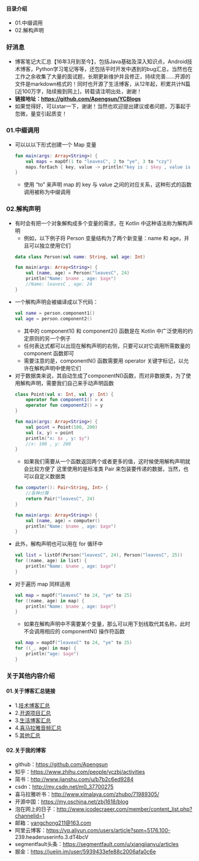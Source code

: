 #### 目录介绍
- 01.中缀调用
- 02.解构声明



### 好消息
- 博客笔记大汇总【16年3月到至今】，包括Java基础及深入知识点，Android技术博客，Python学习笔记等等，还包括平时开发中遇到的bug汇总，当然也在工作之余收集了大量的面试题，长期更新维护并且修正，持续完善……开源的文件是markdown格式的！同时也开源了生活博客，从12年起，积累共计N篇[近100万字，陆续搬到网上]，转载请注明出处，谢谢！
- **链接地址：https://github.com/Apengsun/YCBlogs**
- 如果觉得好，可以star一下，谢谢！当然也欢迎提出建议或者问题，万事起于忽微，量变引起质变！




### 01.中缀调用
- 可以以以下形式创建一个 Map 变量
    ```kotlin
    fun main(args: Array<String>) {
        val maps = mapOf(1 to "leavesC", 2 to "ye", 3 to "czy")
        maps.forEach { key, value -> println("key is : $key , value is : $value") }
    }
    ```
    - 使用 “to” 来声明 map 的 key 与 value 之间的对应关系，这种形式的函数调用被称为中缀调用



### 02.解构声明
- 有时会有把一个对象解构成多个变量的需求，在 Kotlin 中这种语法称为解构声明
    - 例如，以下例子将 Person 变量结构为了两个新变量：name 和 age，并且可以独立使用它们
    ```kotlin
    data class Person(val name: String, val age: Int)
    
    fun main(args: Array<String>) {
        val (name, age) = Person("leavesC", 24)
        println("Name: $name , age: $age")
        //Name: leavesC , age: 24
    }
    ```
- 一个解构声明会被编译成以下代码：
    ```kotlin
    val name = person.component1()
    val age = person.component2()
    ```
    - 其中的 component1() 和 component2() 函数是在 Kotlin 中广泛使用的约定原则的另一个例子
    - 任何表达式都可以出现在解构声明的右侧，只要可以对它调用所需数量的 component 函数即可
    - 需要注意的是，componentN() 函数需要用 operator 关键字标记，以允许在解构声明中使用它们
- 对于数据类来说，其自动生成了componentN()函数，而对非数据类，为了使用解构声明，需要我们自己来手动声明函数
    ```kotlin
    class Point(val x: Int, val y: Int) {
        operator fun component1() = x
        operator fun component2() = y
    }
    
    fun main(args: Array<String>) {
        val point = Point(100, 200)
        val (x, y) = point
        println("x: $x , y: $y")
        //x: 100 , y: 200
    }
    ```
    - 如果我们需要从一个函数返回两个或者更多的值，这时候使用解构声明就会比较方便了
这里使用的是标准类 Pair 来包装要传递的数据，当然，也可以自定义数据类
    ```kotlin
    fun computer(): Pair<String, Int> {
        //各种计算
        return Pair("leavesC", 24)
    }
    
    fun main(args: Array<String>) {
        val (name, age) = computer()
        println("Name: $name , age: $age")
    }
    ```
- 此外，解构声明也可以用在 for 循环中
    ```kotlin
    val list = listOf(Person("leavesC", 24), Person("leavesC", 25))
    for ((name, age) in list) {
        println("Name: $name , age: $age")
    }
    ```
- 对于遍历 map 同样适用
    ```kotlin
    val map = mapOf("leavesC" to 24, "ye" to 25)
    for ((name, age) in map) {
        println("Name: $name , age: $age")
    }
    ```
    - 如果在解构声明中不需要某个变量，那么可以用下划线取代其名称，此时不会调用相应的 componentN() 操作符函数
    ```kotlin
    val map = mapOf("leavesC" to 24, "ye" to 25)
    for ((_, age) in map) {
        println("age: $age")
    }
    ```




### 关于其他内容介绍
#### 01.关于博客汇总链接
- 1.[技术博客汇总](https://www.jianshu.com/p/614cb839182c)
- 2.[开源项目汇总](https://blog.csdn.net/m0_37700275/article/details/80863574)
- 3.[生活博客汇总](https://blog.csdn.net/m0_37700275/article/details/79832978)
- 4.[喜马拉雅音频汇总](https://www.jianshu.com/p/f665de16d1eb)
- 5.[其他汇总](https://www.jianshu.com/p/53017c3fc75d)



#### 02.关于我的博客
- github：https://github.com/Apengsun
- 知乎：https://www.zhihu.com/people/yczbj/activities
- 简书：http://www.jianshu.com/u/b7b2c6ed9284
- csdn：http://my.csdn.net/m0_37700275
- 喜马拉雅听书：http://www.ximalaya.com/zhubo/71989305/
- 开源中国：https://my.oschina.net/zbj1618/blog
- 泡在网上的日子：http://www.jcodecraeer.com/member/content_list.php?channelid=1
- 邮箱：yangchong211@163.com
- 阿里云博客：https://yq.aliyun.com/users/article?spm=5176.100- 239.headeruserinfo.3.dT4bcV
- segmentfault头条：https://segmentfault.com/u/xiangjianyu/articles
- 掘金：https://juejin.im/user/5939433efe88c2006afa0c6e





